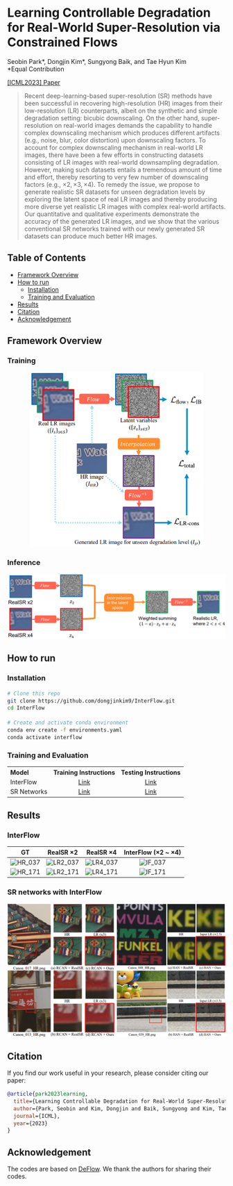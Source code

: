 # Learning Controllable Degradation <br>for Real-World Super-Resolution via Constrained Flows
Seobin Park*, Dongjin Kim*, Sungyong Baik, and Tae Hyun Kim
<br>\*Equal Contribution

[[ICML2023] Paper](https://openreview.net/forum?id=M3IX2zAIdi)

> Recent deep-learning-based super-resolution (SR) methods have been successful in recovering high-resolution (HR) images from their low-resolution (LR) counterparts, albeit on the synthetic and simple degradation setting: bicubic downscaling. 
On the other hand, super-resolution on real-world images demands the capability to handle complex downscaling mechanism which produces different artifacts (e.g., noise, blur, color distortion) upon downscaling factors.
To account for complex downscaling mechanism in real-world LR images, there have been a few efforts in constructing datasets consisting of LR images with real-world downsampling degradation.
However, making such datasets entails a tremendous amount of time and effort, thereby resorting to very few number of downscaling factors (e.g., $\times2, \times3, \times4$).
To remedy the issue, we propose to generate realistic SR datasets for unseen degradation levels by exploring the latent space of real LR images and thereby producing more diverse yet realistic LR images with complex real-world artifacts.
Our quantitative and qualitative experiments demonstrate the accuracy of the generated LR images,
and we show that the various conventional SR networks trained with our newly generated SR datasets can produce much better HR images.

## Table of Contents

- [Framework Overview](#framework-overview)
- [How to run](#how-to-run)
  - [Installation](#installation)
  - [Training and Evaluation](#training-and-evaluation)
- [Results](#results)
- [Citation](#citation)
- [Acknowledgement](#acknowledgement)


## Framework Overview

### Training
<p align="center">
  <img src="./assets/interflow_overview.png" width="400"/>
</p>

### Inference
<p align="center">
  <img src="./assets/interflow_inference.png" width="600"/>
</p>

## How to run

### Installation

```bash
# Clone this repo
git clone https://github.com/dongjinkim9/InterFlow.git
cd InterFlow

# Create and activate conda environment
conda env create -f environments.yaml
conda activate interflow
```


### Training and Evaluation

<table>
  <tr>
    <th align="left">Model</th>
    <th align="center">Training Instructions</th>
    <th align="center">Testing Instructions</th>
  </tr>
  <tr>
    <td align="left">InterFlow</td>
    <td align="center"><a href="interflow/README.md#Training">Link</a></td>
    <td align="center"><a href="interflow/README.md#Generation">Link</a></td>
  </tr>
  <tr>
    <td align="left">SR Networks</td>
    <td align="center"><a href="sr_networks/README.md#training">Link</a></td>
    <td align="center"><a href="sr_networks/README.md#evaluation">Link</a></td>
  </tr>
</table>

## Results

### InterFlow
| GT    | RealSR $\times2$ | RealSR $\times4$ | InterFlow ($\times2$ ~ $\times4$)|
| :---: | :---:         | :---:            | :---:            |
| ![HR_037](https://github.com/dongjinkim9/InterFlow/assets/48521269/fb0a52f9-85ac-463b-8594-c9b13fd80954) | ![LR2_037](https://github.com/dongjinkim9/InterFlow/assets/48521269/89ba0141-c55e-4fa2-a67a-cd2a3710ffbc) | ![LR4_037](https://github.com/dongjinkim9/InterFlow/assets/48521269/e02f819d-2cbc-4a5f-a849-0ccc36beaddc) | ![IF_037](https://github.com/dongjinkim9/InterFlow/assets/48521269/4be19603-79a3-4415-bf20-d0b016eb16e1) |
| ![HR_171](https://github.com/dongjinkim9/InterFlow/assets/48521269/6e05881e-1413-409e-8ec1-2c120865ae6c) | ![LR2_171](https://github.com/dongjinkim9/InterFlow/assets/48521269/db06262f-5440-4f16-99b7-5e923e125a7e) | ![LR4_171](https://github.com/dongjinkim9/InterFlow/assets/48521269/720dc4ed-b5c6-4803-b914-631175c288ea) | ![IF_171](https://github.com/dongjinkim9/InterFlow/assets/48521269/17c50627-7bf4-49e9-81cf-916731405da5) |


### SR networks with InterFlow 
![interflow](assets/results.png)

## Citation

If you find our work useful in your research, please consider citing our paper:

```bibtex
@article{park2023learning,
  title={Learning Controllable Degradation for Real-World Super-Resolution via Constrained Flows},
  author={Park, Seobin and Kim, Dongjin and Baik, Sungyong and Kim, Tae Hyun},
  journal={ICML},
  year={2023}
}
```

## Acknowledgement

The codes are based on [DeFlow](https://github.com/volflow/DeFlow). We thank the authors for sharing their codes.
